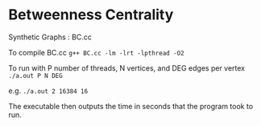 Betweenness Centrality
======================

Synthetic Graphs : BC.cc

To compile BC.cc
    ```g++ BC.cc -lm -lrt -lpthread -O2```
  
To run with P number of threads, N vertices, and DEG edges per vertex
    ```./a.out P N DEG```

e.g.
    ```./a.out 2 16384 16```

The executable then outputs the time in seconds that the program took to run.
